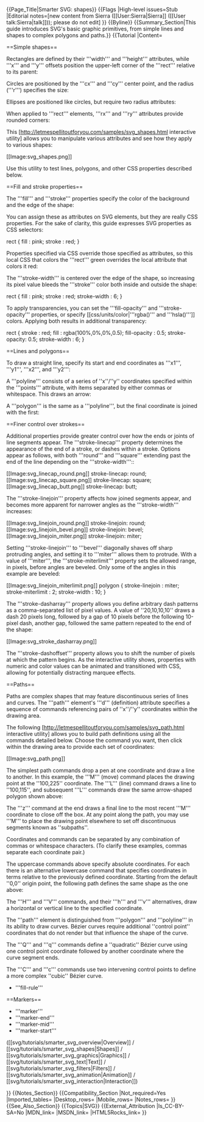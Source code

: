 {{Page_Title|Smarter SVG: shapes}}
{{Flags
|High-level issues=Stub
|Editorial notes=[new content from Sierra ([[User:Sierra|Sierra]] ([[User talk:Sierra|talk]])); please do not edit]
}}
{{Byline}}
{{Summary_Section|This guide introduces SVG's basic graphic primitives, from simple lines and shapes to complex polygons and paths.}}
{{Tutorial
|Content=

==Simple shapes==

Rectangles are defined by their '''width''' and '''height'''
attributes, while '''x''' and '''y''' offsets position the
upper-left corner of the '''rect''' relative to its parent:

<syntaxhighlight lang="xml">
<rect x="10" y="10" width="160" height="240"/>
</syntaxhighlight>

Circles are positioned by the '''cx''' and '''cy''' center point,
and the radius ('''r''') specifies the size:

<syntaxhighlight lang="xml">
<circle cx="50" cy="50" r="100"/>
</syntaxhighlight>

Ellipses are positioned like circles, but require two radius attributes:

<syntaxhighlight lang="xml">
<ellipse cx="40" cy="60" rx="40" ry="20"/>
</syntaxhighlight>

When applied to '''rect''' elements, '''rx''' and '''ry''' attributes
provide rounded corners:

<syntaxhighlight lang="xml">
<rect x="10" y="10" width="160" height="240" rx="20" ry="20"/>
</syntaxhighlight>

This
[http://letmespellitoutforyou.com/samples/svg_shapes.html interactive utility]
allows you to manipulate various attributes and see how they apply to
various shapes:

[[Image:svg_shapes.png]]

Use this utility to test lines, polygons, and other CSS properties
described below.

==Fill and stroke properties==

The '''fill''' and '''stroke''' properties specify the color of the
background and the edge of the shape:

<syntaxhighlight lang="xml">
<rect fill="pink" stroke="red" x="10" y="10" width="160" height="240"/>
</syntaxhighlight>

You can assign these as attributes on SVG elements, but they are
really CSS properties. For the sake of clarity, this guide expresses
SVG properties as CSS selectors:

 rect {
     fill   : pink;
     stroke : red;
 }

Properties specified via CSS override those specified as attributes,
so this local CSS that colors the '''rect''' green overrides the local
attribute that colors it red:

<syntaxhighlight lang="xml">
<rect fill="pink" stroke="red" style="fill:lightgreen;stroke:green"
    x="10" y="10" width="160" height="240"/>
</syntaxhighlight>

The '''stroke-width''' is centered over the edge of the shape, so
increasing its pixel value bleeds the '''stroke''' color both inside
and outside the shape:

 rect {
     fill         : pink;
     stroke       : red;
     stroke-width : 6;
 }

To apply transparencies, you can set the '''fill-opacity''' and
'''stroke-opacity''' properties, or specify
[[css/units/color|'''rgba()''' and '''hsla()''']] colors.  Applying
both results in additional transparency:

 rect {
     stroke        : red;
     fill          : rgba(100%,0%,0%,0.5);
     fill-opacity  : 0.5;
     stroke-opacity: 0.5;
     stroke-width  : 6;
 }

==Lines and polygons==

To draw a straight line, specify its start and end coordinates as
'''x1''', '''y1''', '''x2''', and '''y2''':

<syntaxhighlight lang="xml">
<line x1="0" y1="0" x2="100" y2="100"/>
</syntaxhighlight>

A '''polyline''' consists of a series of ''x''/''y'' coordinates
specified within the '''points''' attribute, with items separated by
either commas or whitespace.  This draws an arrow:

<syntaxhighlight lang="xml">
<polyline points="100,225 100,115 130,115 70,15 70,15 10,115 40,115 40,225"/>
</syntaxhighlight>

A '''polygon''' is the same as a '''polyline''', but the final
coordinate is joined with the first:

<syntaxhighlight lang="xml">
<polygon points="100,225 100,115 130,115 70,15 70,15 10,115 40,115 40,225"/>
</syntaxhighlight>

==Finer control over strokes==

Additional properties provide greater control over how the ends or
joints of line segments appear. The '''stroke-linecap''' property
determines the appearance of the end of a stroke, or dashes within a
stroke. Options appear as follows, with both '''round''' and
'''square''' extending past the end of the line depending on the
'''stroke-width'''::

<div style="display:inline-block">
[[Image:svg_linecap_round.png]]
 stroke-linecap: round;
</div>
<div style="display:inline-block">
[[Image:svg_linecap_square.png]]
 stroke-linecap: square;
</div>
<div style="display:inline-block">
[[Image:svg_linecap_butt.png]]
 stroke-linecap: butt;
</div>

The '''stroke-linejoin''' property affects how joined segments appear,
and becomes more apparent for narrower angles as the
'''stroke-width''' increases:

<div style="display:inline-block">
[[Image:svg_linejoin_round.png]]
 stroke-linejoin: round;
</div>
<div style="display:inline-block">
[[Image:svg_linejoin_bevel.png]]
 stroke-linejoin: bevel;
</div>
<div style="display:inline-block">
[[Image:svg_linejoin_miter.png]]
 stroke-linejoin: miter;
</div>

Setting '''stroke-linejoin''' to '''bevel''' diagonally shaves off
sharp protruding angles, and setting it to '''miter''' allows them to
protrude.  With a value of '''miter''', the '''stroke-miterlimit'''
property sets the allowed range, in pixels, before angles are beveled.
Only some of the angles in this example are beveled:

<div style="display:inline-block">
[[Image:svg_linejoin_miterlimit.png]]
 polygon {
   stroke-linejoin   : miter;
   stroke-miterlimit : 2;
   stroke-width      : 10;
 }
</div>

The '''stroke-dasharray''' property allows you define arbitrary dash
patterns as a comma-separated list of pixel values. A value of
''20,10,10,10'' draws a dash 20 pixels long, followed by a gap of 10
pixels before the following 10-pixel dash, another gap, followed the
same pattern repeated to the end of the shape:

[[Image:svg_stroke_dasharray.png]]

The '''stroke-dashoffset''' property allows you to shift the number of
pixels at which the pattern begins.  As the interactive utility shows,
properties with numeric and color values can be animated and
transitioned with CSS, allowing for potentially distracting marquee
effects.

==Paths==

Paths are complex shapes that may feature discontinuous series of
lines and curves. The '''path''' element's '''d''' (definition)
attribute specifies a sequence of commands referencing pairs of
''x''/''y'' coordinates within the drawing area.

The following
[http://letmespellitoutforyou.com/samples/svg_path.html interactive utility]
allows you to build path definitions using all the commands detailed
below. Choose the command you want, then click within the drawing area
to provide each set of coordinates:

[[Image:svg_path.png]]

The simplest path commands drop a pen at one coordinate and draw a
line to another. In this example, the '''M''' (move) command places
the drawing point at the ''100,225'' coordinate. The '''L''' (line)
command draws a line to ''100,115'', and subsequent '''L''' commands
draw the same arrow-shaped polygon shown above:

<syntaxhighlight lang="xml">
<path d="M 100,225 L 100,115 L 130,115 L 70,15 L 10,115 L 40,115 L 40,225 z"/>
</syntaxhighlight>

The '''z''' command at the end draws a final line to the most recent
'''M''' coordinate to close off the box. At any point along the path,
you may use '''M''' to place the drawing point elsewhere to set off
discontinuous segments known as ''subpaths''.

Coordinates and commands can be separated by any combination of commas
or whitespace characters. (To clarify these examples, commas separate
each coordinate pair.)

The uppercase commands above specify absolute coordinates.  For each
there is an alternative lowercase command that specifies coordinates
in terms relative to the previously defined coordinate.  Starting from
the default ''0,0'' origin point, the following path defines the same
shape as the one above:

<syntaxhighlight lang="xml">
<path d="m 100,225 l 0,-110 l 30,0 l -60,-100 l -60,100 l 30,0 l 0,110 z" />
</syntaxhighlight>

The '''H''' and '''V''' commands, and their '''h''' and '''v'''
alternatives, draw a horizontal or vertical line to the specified
coordinate.

The '''path''' element is distinguished from '''polygon''' and
'''polyline''' in its ability to draw curves. B&eacute;zier curves
require additional ''control point'' coordinates that do not render
but that influence the shape of the curve.

The '''Q''' and '''q''' commands define a ''quadratic'' B&eacute;zier
curve using one control point coordinate followed by another
coordinate where the curve segment ends.

<syntaxhighlight lang="xml">
<path d="M 452,132 Q 254,309 591,396 Q 723,419 675,473"/>
</syntaxhighlight>

The '''C''' and '''c''' commands use two intervening control points
to define a more complex ''cubic'' B&eacute;zier curve.

<syntaxhighlight lang="xml">
<path d="M 432,271 C 304,318 455,385 323,461"/>
</syntaxhighlight>



<!--
(2DO: S/s T/t A )
        8.3.6 The cubic Bézier curve commands     {+c/s}
        8.3.7 The quadratic Bézier curve commands {+q/t}
        8.3.8 The elliptical arc curve commands   {+a}
        8.3.9 The grammar for path data
    8.4 Distance along a path
-->

* '''fill-rule'''

==Markers==

<!--
    11.6 Markers
        11.6.1 Introduction
        11.6.2 The 'marker' element
        11.6.3 Marker properties
        11.6.4 Details on how markers are rendered
-->

* '''marker'''
* '''marker-end'''
* '''marker-mid'''
* '''marker-start'''

([[svg/tutorials/smarter_svg_overview|Overview]] /
[[svg/tutorials/smarter_svg_shapes|Shapes]] /
[[svg/tutorials/smarter_svg_graphics|Graphics]] /
[[svg/tutorials/smarter_svg_text|Text]] /
[[svg/tutorials/smarter_svg_filters|Filters]] /
[[svg/tutorials/smarter_svg_animation|Animation]] /
[[svg/tutorials/smarter_svg_interaction|Interaction]])

}}
{{Notes_Section}}
{{Compatibility_Section
|Not_required=Yes
|Imported_tables=
|Desktop_rows=
|Mobile_rows=
|Notes_rows=
}}
{{See_Also_Section}}
{{Topics|SVG}}
{{External_Attribution
|Is_CC-BY-SA=No
|MDN_link=
|MSDN_link=
|HTML5Rocks_link=
}}
